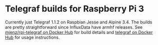Telegraf builds for Raspberry Pi 3
==================================
Currently just Telegraf 1.1.2 on Raspbian Jesse and Alpine 3.4. The builds are pretty straightforward since InfluxData have armhf releases. See [mjenz/rpi-telegraf on Docker Hub](https://hub.docker.com/r/mjenz/rpi-telegraf/) for build details and [telegraf on Docker Hub](https://hub.docker.com/_/telegraf/) for usage instructions.
